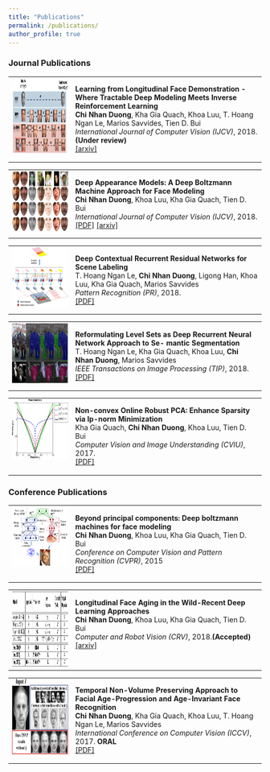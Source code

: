 ```yaml
---
title: "Publications"
permalink: /publications/
author_profile: true
---
```


### Journal Publications

<table width="1200" align="center" border="0">
	<td width="25%" valign="top" align="center"><img src="/images/featured_SDAP.png" alt="thumbnail" width="180" height="150" style="border-style: none"></td>
	<td width="75%" valign="top">
	<p><heading><strong>Learning from Longitudinal Face Demonstration - Where Tractable Deep Modeling Meets Inverse Reinforcement Learning</strong></heading><br>
	<strong> Chi Nhan Duong</strong>, Kha Gia Quach, Khoa Luu, T. Hoang Ngan Le, Marios Savvides, Tien D. Bui<br>
	<em>International Journal of Computer Vision (IJCV)</em>, 2018.<b>(Under review)</b><br>
	<a href="https://arxiv.org/pdf/1711.10520.pdf">[arxiv]</a>
	</p></td></table>

<table width="1200" align="center" border="0">
	<td width="25%" valign="top" align="center"><img src="/images/featured_DAMs_journal.jpg" alt="thumbnail" width="150" height="120" style="border-style: none"></td>
	<td width="75%" valign="top">
	<p><heading><strong>Deep Appearance Models: A Deep Boltzmann Machine Approach for Face Modeling</strong></heading><br>
	<strong> Chi Nhan Duong</strong>, Khoa Luu, Kha Gia Quach, Tien D. Bui<br><em>International Journal of Computer Vision (IJCV)</em>, 2018.<br>
	<a href="https://link.springer.com/article/10.1007%2Fs11263-018-1113-3">[PDF]</a>
	<a href="https://arxiv.org/pdf/1607.06871.pdf">[arxiv]</a>
	</p></td></table>

<table width="1200" align="center" border="0">
	<td width="25%" valign="top" align="center"><img src="/images/featured_CRRN.png" alt="thumbnail" width="150" height="120" style="border-style: none"></td>
	<td width="75%" valign="top">
	<p><heading><strong>Deep Contextual Recurrent Residual Networks for Scene Labeling</strong></heading><br>
	T. Hoang Ngan Le, <strong> Chi Nhan Duong</strong>, Ligong Han, Khoa Luu, Kha Gia Quach, Marios Savvides<br>
	<em>Pattern Recognition (PR)</em>, 2018.<br>
	<a href="https://www.sciencedirect.com/science/article/pii/S0031320318300074">[PDF]</a>
	</p></td></table>

<table width="1200" align="center" border="0">
	<td width="25%" valign="top" align="center"><img src="/images/featured_CRLS.png" alt="thumbnail" width="150" height="120" style="border-style: none"></td>
	<td width="75%" valign="top">
	<p><heading><strong>Reformulating Level Sets as Deep Recurrent Neural Network Approach to Se- mantic Segmentation</strong></heading><br>
	T. Hoang Ngan Le, Kha Gia Quach, Khoa Luu, <strong> Chi Nhan Duong</strong>, Marios Savvides<br>
	<em>IEEE Transactions on Image Processing (TIP)</em>, 2018.<br>
	<a href="https://ieeexplore.ieee.org/document/8259369/">[PDF]</a>
	</p></td></table>

<table width="1200" align="center" border="0">
	<td width="25%" valign="top" align="center"><img src="/images/featured_LP_NORM.jpg" alt="thumbnail" width="150" height="120" style="border-style: none"></td>
	<td width="75%" valign="top">
	<p><heading><strong>Non-convex Online Robust PCA: Enhance Sparsity via lp-norm Minimization</strong></heading><br>
	Kha Gia Quach, <strong> Chi Nhan Duong</strong>, Khoa Luu, Tien D. Bui<br>
	<em>Computer Vision and Image Understanding  (CVIU)</em>, 2017.<br>
	<a href="https://www.sciencedirect.com/science/article/pii/S1077314217300450">[PDF]</a>
	</p></td></table>

### Conference Publications
<table width="1200" align="center" border="0">
	<td width="25%" valign="top" align="center"><img src="/images/featured_DAMs.png" alt="thumbnail" width="150" height="120" style="border-style: none"></td>
	<td width="75%" valign="top"><p><heading><strong>Beyond principal components: Deep boltzmann machines for face modeling</strong></heading><br>
	<strong> Chi Nhan Duong</strong>, Khoa Luu, Kha Gia Quach, Tien D. Bui<br><em>Conference on Computer Vision and Pattern Recognition (CVPR)</em>, 2015<br>
	<a href="https://www.cv-foundation.org/openaccess/content_cvpr_2015/papers/Duong_Beyond_Principal_Components_2015_CVPR_paper.pdf">[PDF]</a>
	</p></td></table>

<table width="1200" align="center" border="0">
	<td width="25%" valign="top" align="center"><img src="/images/feature_Aging_Review.png" alt="thumbnail" width="180" height="150" style="border-style: none"></td>
	<td width="75%" valign="top">
	<p><heading><strong>Longitudinal Face Aging in the Wild-Recent Deep Learning Approaches</strong></heading><br>
	<strong> Chi Nhan Duong</strong>, Khoa Luu, Kha Gia Quach, Tien D. Bui<br>
	<em>Computer and Robot Vision (CRV)</em>, 2018.<b>(Accepted)</b><br>
	<a href="https://arxiv.org/pdf/1802.08726.pdf">[arxiv]</a>
	</p></td></table>

<table width="1200" align="center" border="0">
	<td width="25%" valign="top" align="center"><img src="/images/featured_TNVP.png" alt="thumbnail" width="180" height="150" style="border-style: none"></td>
	<td width="75%" valign="top">
	<p><heading><strong>Temporal Non-Volume Preserving Approach to Facial Age-Progression and Age-Invariant Face Recognition</strong></heading><br>
	<strong> Chi Nhan Duong</strong>, Kha Gia Quach, Khoa Luu, T. Hoang Ngan Le, Marios Savvides<br>
	<em>International Conference on Computer Vision (ICCV)</em>, 2017. <b>ORAL</b><br>
	<a href="http://openaccess.thecvf.com/content_iccv_2017/html/Duong_Temporal_Non-Volume_Preserving_ICCV_2017_paper.html">[PDF]</a>
	</p></td></table>